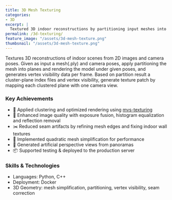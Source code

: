 ```yaml
---
title: 3D Mesh Texturing
categories:
- 3D
excerpt: |
  Textured 3D indoor reconstructions by partitioning input meshes into planes and mapping optimal camera views based on vertex visibility and clustering.
permalink: /3d-texturing/
feature_image: "/assets/3d-mesh-texture.png"
thumbsnail: "/assets/3d-mesh-texture.png"
---
```


Textures 3D reconstructions of indoor scenes from 2D images and camera poses.  Given as input a mesh(.ply) and camera poses, apply partitioning the mesh into planes and rendering the model under given poses, and generates vertex visibility data per frame. Based on partition result a cluster-plane index files and vertex visibility, generate texture patch by mapping each clustered plane with one camera view. 


### Key Achievements
- 🧠 Applied clustering and optimized rendering using [mvs-texturing](https://github.com/nmoehrle/mvs-texturing)
- 🌅 Enhanced image quality with exposure fusion, histogram equalization and reflection removal
- ✂️ Reduced seam artifacts by refining mesh edges and fixing indoor wall textures
- 🧩 Implemented quadratic mesh simplification for performance
- 🔄 Generated artificial perspective views from panoramas
- 📦 Supported testing & deployed to the production server

### Skills & Technologies
- Languages: Python, C++
- Deployment: Docker
- 3D Geometry: mesh simplification, partitioning, vertex visibility, seam correction